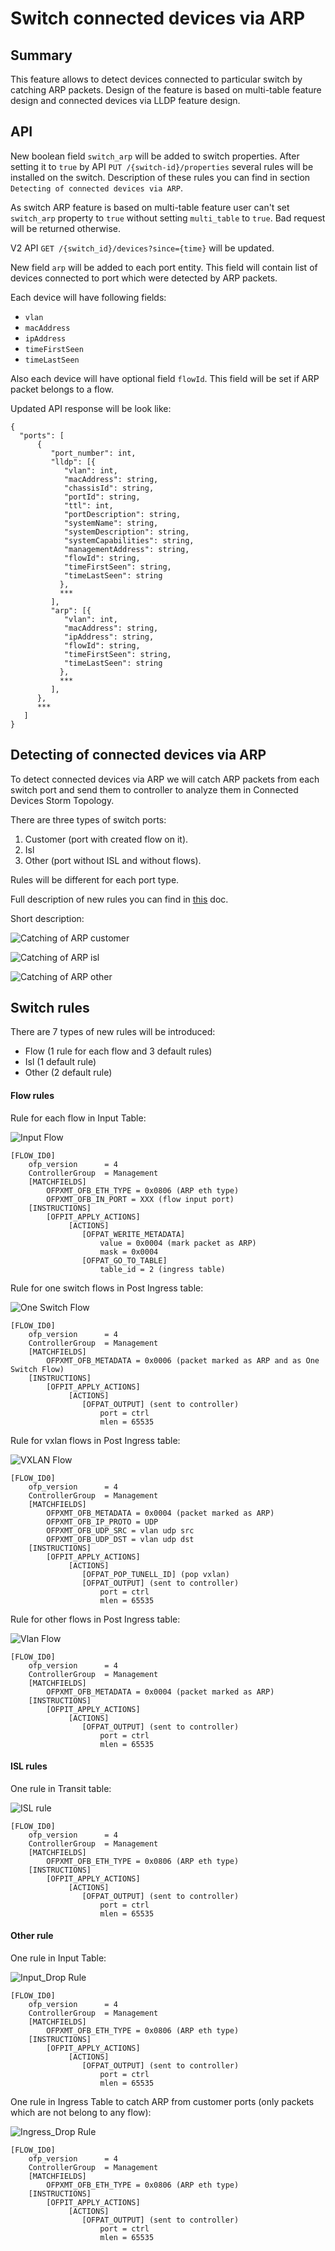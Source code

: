 # Switch connected devices via ARP 

## Summary

This feature allows to detect devices connected to particular switch
by catching ARP packets. Design of the feature is based on multi-table feature design and
connected devices via LLDP feature design.

## API

New boolean field `switch_arp` will be added to switch properties.
After setting it to `true` by API `PUT /{switch-id}/properties` several rules will be installed on the switch.
Description of these rules you can find in section `Detecting of connected devices via ARP`.

As switch ARP feature is based on multi-table feature user can't set `switch_arp` property to `true`
without setting `multi_table` to `true`. Bad request will be returned otherwise.

V2 API `GET /{switch_id}/devices?since={time}` will be updated.

New field `arp` will be added to each port entity. This field will contain list of devices
connected to port which were detected by ARP packets.

Each device will have following fields:

* `vlan`
* `macAddress`
* `ipAddress`
* `timeFirstSeen`
* `timeLastSeen`

Also each device will have optional field `flowId`. 
This field will be set if ARP packet belongs to a flow. 

Updated API response will be look like:

~~~
{
  "ports": [
      {
         "port_number": int,
         "lldp": [{
            "vlan": int,
            "macAddress": string,
            "chassisId": string,
            "portId": string,
            "ttl": int,
            "portDescription": string,
            "systemName": string,
            "systemDescription": string,
            "systemCapabilities": string,
            "managementAddress": string,
            "flowId": string,
            "timeFirstSeen": string,
            "timeLastSeen": string
           },
           ***
         ],
         "arp": [{
            "vlan": int,
            "macAddress": string,
            "ipAddress": string,
            "flowId": string,
            "timeFirstSeen": string,
            "timeLastSeen": string
           },
           *** 
         ],
      },
      ***
   ]
}

~~~

## Detecting of connected devices via ARP

To detect connected devices via ARP we will catch ARP packets from each switch port
and send them to controller to analyze them in Connected Devices Storm Topology.

There are three types of switch ports:
1. Customer (port with created flow on it).
2. Isl
3. Other (port without ISL and without flows).
 
Rules will be different for each port type.

Full description of new rules you can find in
[this](https://drive.google.com/file/d/1keTueyvh6iDtRhO5XXxgMBV0rZFbgPoL/view?usp=sharing) doc.

Short description:

![Catching of ARP customer](arp_catching_customer.png "Catching of ARP customer")

![Catching of ARP isl](arp_catching_isl.png "Catching of ARP isl")

![Catching of ARP other](arp_catching_other.png "Catching of ARP other")

## Switch rules

There are 7 types of new rules will be introduced:
* Flow (1 rule for each flow and 3 default rules)
* Isl (1 default rule)
* Other (2 default rule)

#### Flow rules

Rule for each flow in Input Table:

![Input Flow](input_flow.png "Input Flow")

```
[FLOW_ID0]
    ofp_version      = 4
    ControllerGroup  = Management
    [MATCHFIELDS]
        OFPXMT_OFB_ETH_TYPE = 0x0806 (ARP eth type) 
        OFPXMT_OFB_IN_PORT = XXX (flow input port) 
    [INSTRUCTIONS]
        [OFPIT_APPLY_ACTIONS]
             [ACTIONS]
                [OFPAT_WERITE_METADATA]
                    value = 0x0004 (mark packet as ARP)
                    mask = 0x0004
                [OFPAT_GO_TO_TABLE]
                    table_id = 2 (ingress table)

```

Rule for one switch flows in Post Ingress table:

![One Switch Flow](one_switch_flow.png "One Switch Flow")

```
[FLOW_ID0]
    ofp_version      = 4
    ControllerGroup  = Management
    [MATCHFIELDS]
        OFPXMT_OFB_METADATA = 0x0006 (packet marked as ARP and as One Switch Flow)
    [INSTRUCTIONS]
        [OFPIT_APPLY_ACTIONS]
             [ACTIONS]
                [OFPAT_OUTPUT] (sent to controller)
                    port = ctrl
                    mlen = 65535
```

Rule for vxlan flows in Post Ingress table:

![VXLAN Flow](vxlan_flow.png "VXLAN Flow")

```
[FLOW_ID0]
    ofp_version      = 4
    ControllerGroup  = Management
    [MATCHFIELDS]
        OFPXMT_OFB_METADATA = 0x0004 (packet marked as ARP)
        OFPXMT_OFB_IP_PROTO = UDP
        OFPXMT_OFB_UDP_SRC = vlan udp src
        OFPXMT_OFB_UDP_DST = vlan udp dst
    [INSTRUCTIONS]
        [OFPIT_APPLY_ACTIONS]
             [ACTIONS]
                [OFPAT_POP_TUNELL_ID] (pop vxlan)
                [OFPAT_OUTPUT] (sent to controller)
                    port = ctrl
                    mlen = 65535
```

Rule for other flows in Post Ingress table:

![Vlan Flow](vlan_flow.png "Vlan Flow")

```
[FLOW_ID0]
    ofp_version      = 4
    ControllerGroup  = Management
    [MATCHFIELDS]
        OFPXMT_OFB_METADATA = 0x0004 (packet marked as ARP)
    [INSTRUCTIONS]
        [OFPIT_APPLY_ACTIONS]
             [ACTIONS]
                [OFPAT_OUTPUT] (sent to controller)
                    port = ctrl
                    mlen = 65535
```

#### ISL rules

One rule in Transit table:

![ISL rule](isl_rule.png "ISL rule")

```
[FLOW_ID0]
    ofp_version      = 4
    ControllerGroup  = Management
    [MATCHFIELDS]
        OFPXMT_OFB_ETH_TYPE = 0x0806 (ARP eth type) 
    [INSTRUCTIONS]
        [OFPIT_APPLY_ACTIONS]
             [ACTIONS]
                [OFPAT_OUTPUT] (sent to controller)
                    port = ctrl
                    mlen = 65535
```

#### Other rule

One rule in Input Table:

![Input_Drop Rule](input_drop.png "Input Drop Rule")

```
[FLOW_ID0]
    ofp_version      = 4
    ControllerGroup  = Management
    [MATCHFIELDS]
        OFPXMT_OFB_ETH_TYPE = 0x0806 (ARP eth type) 
    [INSTRUCTIONS]
        [OFPIT_APPLY_ACTIONS]
             [ACTIONS]
                [OFPAT_OUTPUT] (sent to controller)
                    port = ctrl
                    mlen = 65535

```

One rule in Ingress Table to catch ARP from customer ports (only packets which are not belong to any flow):

![Ingress_Drop Rule](ingress_drop.png "Ingress Drop Rule")

```
[FLOW_ID0]
    ofp_version      = 4
    ControllerGroup  = Management
    [MATCHFIELDS]
        OFPXMT_OFB_ETH_TYPE = 0x0806 (ARP eth type) 
    [INSTRUCTIONS]
        [OFPIT_APPLY_ACTIONS]
             [ACTIONS]
                [OFPAT_OUTPUT] (sent to controller)
                    port = ctrl
                    mlen = 65535

```
